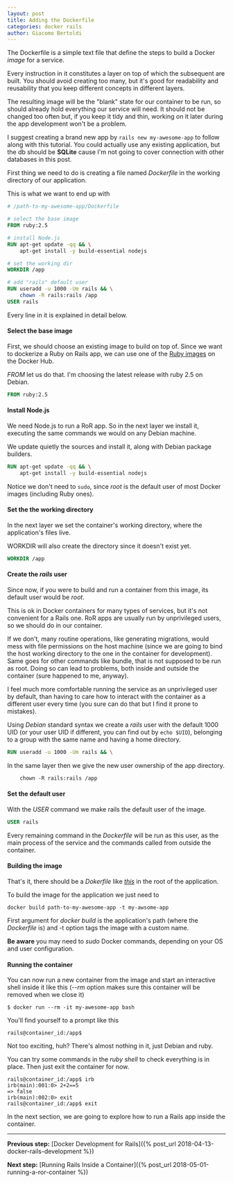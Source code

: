 ```yaml
---
layout: post
title: Adding the Dockerfile
categories: docker rails
author: Giacomo Bertoldi
---
```


The Dockerfile is a simple text file that define the steps to build a Docker _image_ for a service.

Every instruction in it constitutes a layer on top of which the subsequent are built.
You should avoid creating too many, but it's good for readability and reusability that you keep different concepts in different layers.

The resulting image will be the "blank" state for our container to be run, so should already hold everything our service will need. It should not be changed too often but, if you keep it tidy and thin, working on it later during the app development won't be a problem.

I suggest creating a brand new app by ```rails new my-awesome-app``` to follow along with this tutorial.
You could actually use any existing application, but the db should be **SQLite** cause I'm not going to cover connection with other databases in this post.

First thing we need to do is creating a file named _Dockerfile_ in the working directory of our application.

This is what we want to end up with
```Dockerfile
# /path-to-my-awesome-app/Dockerfile

# select the base image
FROM ruby:2.5

# install Node.js
RUN apt-get update -qq && \
    apt-get install -y build-essential nodejs

# set the working dir
WORKDIR /app

# add "rails" default user
RUN useradd -u 1000 -Um rails && \
    chown -R rails:rails /app
USER rails
```

Every line in it is explained in detail below.


#### Select the base image

First, we should choose an existing image to build on top of.
Since we want to dockerize a Ruby on Rails app, we can use one of the [Ruby images](ciao) on the Docker Hub.

_FROM_ let us do that.
I'm choosing the latest release with ruby 2.5 on Debian.
```Dockerfile
FROM ruby:2.5
```


#### Install Node.js

We need Node.js to run a RoR app.
So in the next layer we install it, executing the same commands we would on any Debian machine.

We update quietly the sources and install it, along with Debian package builders.
```Dockerfile
RUN apt-get update -qq && \
    apt-get install -y build-essential nodejs
```

Notice we don't need to ```sudo```, since _root_ is the default user of most Docker images (including Ruby ones).


#### Set the the working directory

In the next layer we set the container's working directory,
where the application's files live.

WORKDIR will also create the directory since it doesn't exist yet.
```Dockerfile
WORKDIR /app
```


#### Create the _rails_ user

Since now, if you were to build and run a container from this image, its default user would be _root_.

This is ok in Docker containers for many types of services, but it's not convenient for a Rails one.
RoR apps are usually run by unprivileged users, so we should do in our container.

If we don't, many routine operations, like generating migrations, would mess with file permissions on the host machine
(since we are going to bind the host working directory to the one in the container for development).
Same goes for other commands like bundle, that is not supposed to be run as root. Doing so can lead to problems, both inside and outside the container (sure happened to me, anyway).

I feel much more comfortable running the service as an unprivileged user by default, than having to care how to interact with the container as a different user every time
(you sure can do that but I find it prone to mistakes).

Using _Debian_ standard syntax we create a _rails_  user with the default 1000 UID (or your user UID if different, you can find out by ```echo $UID```), belonging to a group with the same name and having a home directory.
```Dockerfile
RUN useradd -u 1000 -Um rails && \
```
In the same layer then we give the new user ownership of the app directory.
```Dockerfile
    chown -R rails:rails /app
```


#### Set the default user

With the _USER_ command we make rails the default user of the image.
```Dockerfile
USER rails
```

Every remaining command in the _Dockerfile_ will be run as this user,
as the main process of the service and the commands called from outside the container.


#### Building the image

That's it, there should be a _Dokerfile_ like [_this_](https://github.com/rubynetti/ror-docker-templates/blob/master/basic/Dockerfile) in the root of the application.

To build the image for the application we just need to
```
docker build path-to-my-awesome-app -t my-awsome-app
```
First argument for _docker build_ is the application's path (where the _Dockerfile_ is) and -t option tags the image with a custom name.

**Be aware** you may need to _sudo_ Docker commands, depending on your OS and user configuration.


#### Running the container

You can now run a new container from the image and start an interactive shell inside it like this
(_--rm_ option makes sure this container will be removed when we close it)
```
$ docker run --rm -it my-awesome-app bash
```
You'll find yourself to a prompt like this
```
rails@container_id:/app$
```

Not too exciting, huh?
There's almost nothing in it, just Debian and ruby.

You can try some commands in the _ruby shell_ to check everything is in place.
Then just exit the container for now.
```
rails@container_id:/app$ irb
irb(main):001:0> 2+2==5
=> false
irb(main):002:0> exit
rails@container_id:/app$ exit
```

In the next section, we are going to explore how to run a Rails app inside the container.


<hr/>

**Previous step:**
[Docker Development for Rails]({% post_url 2018-04-13-docker-rails-development %})

**Next step:**
[Running Rails Inside a Container]({% post_url 2018-05-01-running-a-ror-container %})
